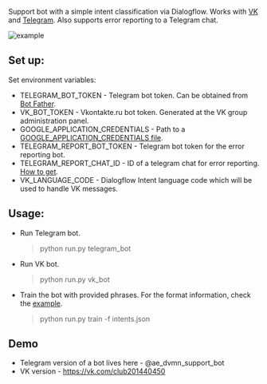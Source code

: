 Support bot with a simple intent classification via Dialogflow. Works with [VK](https://vk.com)
and [Telegram](https://telegram.org/). Also supports error reporting to a Telegram chat.

![example](https://github.com/aevtikheev/dvmn_support_bot/blob/master/docs/images/tg_bot.gif)

## Set up:
Set environment variables:
* TELEGRAM_BOT_TOKEN - Telegram bot token. Can be obtained from [Bot Father](https://telegram.me/BotFather).
* VK_BOT_TOKEN - Vkontakte.ru bot token. Generated at the VK group administration panel.
* GOOGLE_APPLICATION_CREDENTIALS - Path to a [GOOGLE_APPLICATION_CREDENTIALS file](https://cloud.google.com/docs/authentication/getting-started).
* TELEGRAM_REPORT_BOT_TOKEN - Telegram bot token for the error reporting bot.
* TELEGRAM_REPORT_CHAT_ID - ID of a telegram chat for error reporting. [How to get](https://stackoverflow.com/questions/32423837/telegram-bot-how-to-get-a-group-chat-id).
* VK_LANGUAGE_CODE - Dialogflow Intent language code which will be used to handle VK messages.

## Usage:
* Run Telegram bot.
    > python run.py telegram_bot

* Run VK bot.
    > python run.py vk_bot

* Train the bot with provided phrases. For the format information, check the [example](https://github.com/aevtikheev/dvmn_support_bot/blob/master/intents.json).
    > python run.py train -f intents.json

## Demo
 * Telegram version of a bot lives here - @ae_dvmn_support_bot
 * VK version - https://vk.com/club201440450